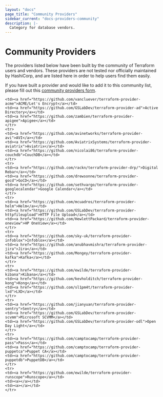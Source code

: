 ```yaml
---
layout: "docs"
page_title: "Community Providers"
sidebar_current: "docs-providers-community"
description: |-
  Category for database vendors.
---
```


# Community Providers

The providers listed below have been built by the community of Terraform users
and vendors. These providers are not tested nor officially maintained by
HashiCorp, and are listed here in order to help users find them easily.

If you have built a provider and would like to add it to this community list,
please fill out this [community providers form](https://docs.google.com/forms/d/e/1FAIpQLSeenG02tGEmz7pntIqMKlp5kY53f8AV5u88wJ_H1pJc2CmvKA/viewform?usp=sf_link#responses).


<table class="table">

    <td><a href="https://github.com/vancluever/terraform-provider-acme">ACME/Let's Encrypt</a></td>
    <td><a href="https://github.com/GSLabDev/terraform-provider-ad">Active Directory</a></td>
    <td><a href="https://github.com/zambien/terraform-provider-apigee">Apigee</a></td>
    </tr>
    <tr>
    <td><a href="https://github.com/avinetworks/terraform-provider-avi">AVI</a></td>
    <td><a href="https://github.com/AviatrixSystems/terraform-provider-aviatrix">Aviatrix</a></td>
    <td><a href="https://github.com/nicolai86/terraform-provider-couchdb">CouchDB</a></td>
    </tr>
    <tr>
    <td><a href="https://github.com/rackn/terraform-provider-drp/">Digital Rebar</a></td>
    <td><a href="https://github.com/drewsonne/terraform-provider-gocd">GoCD</a></td>
    <td><a href="https://github.com/sethvargo/terraform-provider-googlecalendar">Google Calendar</a></td>
    </tr>
    <tr>
    <td><a href="https://github.com/mcuadros/terraform-provider-helm">Helm</a></td>
    <td><a href="https://github.com/GSLabDev/terraform-provider-httpfileupload">HTTP File Upload</a></td>
    <td><a href="https://github.com/HewlettPackard/terraform-provider-oneview">HP OneView</a></td>
    </tr>
    <tr>
    <td><a href="https://github.com/sky-uk/terraform-provider-infoblox">Infoblox</a></td>
    <td><a href="https://github.com/anubhavmishra/terraform-provider-jira">Jira</a></td>
    <td><a href="https://github.com/Mongey/terraform-provider-kafka">Kafka</a></td>
    </tr>
    <tr>
    <td><a href="https://github.com/ewilde/terraform-provider-kibana">Kibana</a></td>
    <td><a href="https://github.com/kevholditch/terraform-provider-kong">Kong</a></td>
    <td><a href="https://github.com/sl1pm4t/terraform-provider-lxd">LXD</a></td>
    </tr>
    <tr>
    <td><a href="https://github.com/jianyuan/terraform-provider-sentry">Sentry</a></td>
    <td><a href="https://github.com/GSLabDev/terraform-provider-scvmm">Microsoft SCVMM</a></td>
    <td><a href="https://github.com/GSLabDev/terraform-provider-odl">Open Day Light</a></td>
    </tr>
    <tr>
    <td><a href="https://github.com/camptocamp/terraform-provider-pass">Pass</a></td>
    <td><a href="https://github.com/camptocamp/terraform-provider-puppetca">Puppet CA</a></td>
    <td><a href="https://github.com/camptocamp/terraform-provider-puppetdb">PuppetDB</a></td>
    </tr>
    <tr>
    <td><a href="https://github.com/ewilde/terraform-provider-runscope">Runscope</a></td>
    <td><a></a></td>
    <td><a></a></td>
    </tr>
</table>
